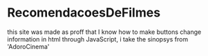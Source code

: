 # RecomendacoesDeFilmes
this site was made as proff that I know how to make buttons change information in html through JavaScript, i take the sinopsys from 'AdoroCinema'

